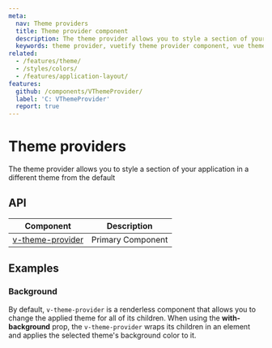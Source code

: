 ```yaml
---
meta:
  nav: Theme providers
  title: Theme provider component
  description: The theme provider allows you to style a section of your application in a different theme from the default
  keywords: theme provider, vuetify theme provider component, vue theme provider component
related:
  - /features/theme/
  - /styles/colors/
  - /features/application-layout/
features:
  github: /components/VThemeProvider/
  label: 'C: VThemeProvider'
  report: true
---
```


# Theme providers

The theme provider allows you to style a section of your application in a different theme from the default

<PageFeatures />

<PromotedEntry />

## API

| Component | Description |
| - | - |
| [v-theme-provider](/api/v-theme-provider/) | Primary Component |

<ApiInline hide-links />

## Examples

### Background

By default, `v-theme-provider` is a renderless component that allows you to change the applied theme for all of its children. When using the **with-background** prop, the `v-theme-provider` wraps its children in an element and applies the selected theme's background color to it.

<ExamplesExample file="v-theme-provider/prop-with-background" />
